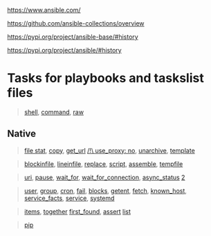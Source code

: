 https://www.ansible.com/

https://github.com/ansible-collections/overview

https://pypi.org/project/ansible-base/#history

https://pypi.org/project/ansible/#history

# Tasks for playbooks and taskslist files

> [shell](https://docs.ansible.com/ansible/latest/collections/ansible/builtin/shell_module.html), 
  [command](https://docs.ansible.com/ansible/latest/collections/ansible/builtin/command_module.html), 
  [raw](https://docs.ansible.com/ansible/latest/collections/ansible/builtin/raw_module.html)

## Native
> [file stat](https://docs.ansible.com/ansible/latest/collections/ansible/builtin/stat_module.html), 
  [copy](https://docs.ansible.com/ansible/latest/collections/ansible/builtin/copy_module.htm), 
  [get_url](https://docs.ansible.com/ansible/latest/collections/ansible/builtin/get_url_module.html) 
  [/!\ use_proxy: no](https://docs.ansible.com/ansible/latest/collections/ansible/builtin/get_url_module.html#parameter-use_proxy), 
  [unarchive](https://docs.ansible.com/ansible/latest/collections/ansible/builtin/unarchive_module.html), 
  [template](https://docs.ansible.com/ansible/latest/collections/ansible/builtin/template_module.html)

> [blockinfile](https://docs.ansible.com/ansible/latest/collections/ansible/builtin/blockinfile_module.html),
  [lineinfile](https://docs.ansible.com/ansible/latest/collections/ansible/builtin/lineinfile_module.html),
  [replace](https://docs.ansible.com/ansible/latest/collections/ansible/builtin/replace_module.html),
  [script](https://docs.ansible.com/ansible/latest/collections/ansible/builtin/script_module.html),
  [assemble](https://docs.ansible.com/ansible/latest/collections/ansible/builtin/assemble_module.html),
  [tempfile](https://docs.ansible.com/ansible/latest/collections/ansible/builtin/tempfile_module.html)

> [uri](https://docs.ansible.com/ansible/latest/collections/ansible/builtin/uri_module.html), 
  [pause](https://docs.ansible.com/ansible/latest/collections/ansible/builtin/pause_module.html), 
  [wait_for](https://docs.ansible.com/ansible/latest/collections/ansible/builtin/wait_for_module.html),
  [wait_for_connection](https://docs.ansible.com/ansible/latest/collections/ansible/builtin/wait_for_connection_module.html),
  [async_status](https://docs.ansible.com/ansible/latest/collections/ansible/builtin/async_status_module.html) [2](https://docs.ansible.com/ansible/latest/user_guide/playbooks_async.html)
  
> [user](https://docs.ansible.com/ansible/latest/collections/ansible/builtin/user_module.html),
  [group](https://docs.ansible.com/ansible/latest/collections/ansible/builtin/group_module.html), 
  [cron](https://docs.ansible.com/ansible/latest/collections/ansible/builtin/cron_module.html), 
  [fail](https://docs.ansible.com/ansible/latest/collections/ansible/builtin/fail_module.html), 
  [blocks](https://docs.ansible.com/ansible/latest/user_guide/playbooks_blocks.html),
  [getent](https://docs.ansible.com/ansible/latest/collections/ansible/builtin/getent_module.html),
  [fetch](https://docs.ansible.com/ansible/latest/collections/ansible/builtin/fetch_module.html),
  [known_host](https://docs.ansible.com/ansible/latest/collections/ansible/builtin/known_hosts_module.html),
  [service_facts](https://docs.ansible.com/ansible/latest/collections/ansible/builtin/service_facts_module.html),
  [service](https://docs.ansible.com/ansible/latest/collections/ansible/builtin/service_module.html),
  [systemd](https://docs.ansible.com/ansible/latest/collections/ansible/builtin/systemd_module.html)

> [items](https://docs.ansible.com/ansible/latest/collections/ansible/builtin/items_lookup.html), 
  [together](https://docs.ansible.com/ansible/latest/collections/ansible/builtin/together_lookup.html)
  [first_found](https://docs.ansible.com/ansible/latest/collections/ansible/builtin/first_found_lookup.html),
  [assert](https://docs.ansible.com/ansible/latest/collections/ansible/builtin/assert_module.html)
  [list](https://github.com/ansible/ansible/tree/devel/lib/ansible/modules)

> [pip](https://docs.ansible.com/ansible/latest/collections/ansible/builtin/pip_module.html)
  